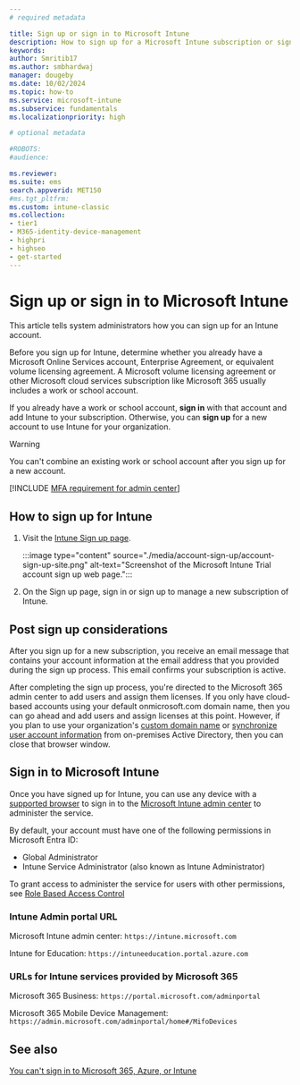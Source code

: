 ```yaml
---
# required metadata

title: Sign up or sign in to Microsoft Intune
description: How to sign up for a Microsoft Intune subscription or sign in to start with your subscription.
keywords:
author: Smritib17
ms.author: smbhardwaj
manager: dougeby
ms.date: 10/02/2024
ms.topic: how-to
ms.service: microsoft-intune
ms.subservice: fundamentals
ms.localizationpriority: high

# optional metadata

#ROBOTS:
#audience:

ms.reviewer:
ms.suite: ems
search.appverid: MET150
#ms.tgt_pltfrm:
ms.custom: intune-classic
ms.collection:
- tier1
- M365-identity-device-management
- highpri
- highseo
- get-started
---
```



# Sign up or sign in to Microsoft Intune

This article tells system administrators how you can sign up for an Intune account.

Before you sign up for Intune, determine whether you already have a Microsoft Online Services account, Enterprise Agreement, or equivalent volume licensing agreement. A Microsoft volume licensing agreement or other Microsoft cloud services subscription like Microsoft 365 usually includes a work or school account.

If you already have a work or school account, **sign in** with that account and add Intune to your subscription. Otherwise, you can **sign up** for a new account to use Intune for your organization.

>[!WARNING]
>You can't combine an existing work or school account after you sign up for a new account.

[!INCLUDE [MFA requirement for admin center](../includes/mfa-console.md)]

## How to sign up for Intune

1. Visit the [Intune Sign up page](https://admin.microsoft.com/Signup/Signup.aspx?OfferId=40BE278A-DFD1-470a-9EF7-9F2596EA7FF9&dl=INTUNE_A&ali=1#0%20).

   :::image type="content" source="./media/account-sign-up/account-sign-up-site.png" alt-text="Screenshot of the Microsoft Intune Trial account sign up web page.":::

2. On the Sign up page, sign in or sign up to manage a new subscription of Intune.

## Post sign up considerations

After you sign up for a new subscription, you receive an email message that contains your account information at the email address that you provided during the sign up process. This email confirms your subscription is active.

After completing the sign up process, you're directed to the Microsoft 365 admin center to add users and assign them licenses. If you only have cloud-based accounts using your default onmicrosoft.com domain name, then you can go ahead and add users and assign licenses at this point. However, if you plan to use your organization's [custom domain name](custom-domain-name-configure.md) or [synchronize user account information](users-add.md#sync-active-directory-and-add-users-to-intune) from on-premises Active Directory, then you can close that browser window.

## Sign in to Microsoft Intune

Once you have signed up for Intune, you can use any device with a [supported browser](supported-devices-browsers.md#intune-supported-web-browsers) to sign in to the [Microsoft Intune admin center](https://go.microsoft.com/fwlink/?linkid=2109431) to administer the service.

By default, your account must have one of the following permissions in Microsoft Entra ID:

- Global Administrator
- Intune Service Administrator (also known as Intune Administrator)

To grant access to administer the service for users with other permissions, see [Role Based Access Control](role-based-access-control.md)

### Intune Admin portal URL

Microsoft Intune admin center: `https://intune.microsoft.com`

Intune for Education: `https://intuneeducation.portal.azure.com`

### URLs for Intune services provided by Microsoft 365

Microsoft 365 Business: `https://portal.microsoft.com/adminportal`

Microsoft 365 Mobile Device Management: `https://admin.microsoft.com/adminportal/home#/MifoDevices`

## See also

[You can't sign in to Microsoft 365, Azure, or Intune](https://support.microsoft.com/help/2412085)
